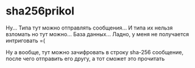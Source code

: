 # sha256prikol
Ну... Типа тут можно отправлять сообщения... И типа их нельзя взломать но тут можно... База данных... Ладно, у меня не получается интриговать =(

Ну а вообще, тут можно зачифровать в строку sha-256 сообщение, после чего отправить его другу, а тот сможет это прочитать
